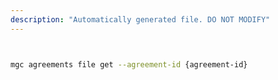 ```yaml
---
description: "Automatically generated file. DO NOT MODIFY"
---
```


```bash


mgc agreements file get --agreement-id {agreement-id}

```